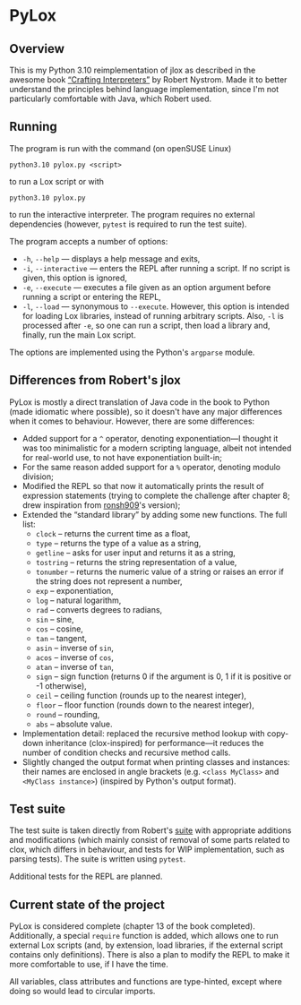 # PyLox

## Overview

This is my Python 3.10 reimplementation of jlox as described in the awesome book [“Crafting Interpreters”](https://craftinginterpreters.com/) by Robert Nystrom. Made it to better understand the principles behind language implementation, since I'm not particularly comfortable with Java, which Robert used.

## Running

The program is run with the command (on openSUSE Linux)

```console
python3.10 pylox.py <script>
```

to run a Lox script or with

```console
python3.10 pylox.py
```

to run the interactive interpreter. The program requires no external dependencies (however, `pytest` is required to run the test suite).

The program accepts a number of options:
- `-h`, `--help` — displays a help message and exits,
- `-i`, `--interactive` — enters the REPL after running a script. If no script is given, this option is ignored,
- `-e`, `--execute` — executes a file given as an option argument before running a script or entering the REPL,
- `-l`, `--load` — synonymous to `--execute`. However, this option is intended for loading Lox libraries, instead of running arbitrary scripts. Also, `-l` is processed after `-e`, so one can run a script, then load a library and, finally, run the main Lox script.

The options are implemented using the Python's `argparse` module.

## Differences from Robert's jlox

PyLox is mostly a direct translation of Java code in the book to Python (made idiomatic where possible), so it doesn't have any major differences when it comes to behaviour. However, there are some differences:

- Added support for a `^` operator, denoting exponentiation—I thought it was too minimalistic for a modern scripting language, albeit not intended for real-world use, to not have exponentiation built-in;
- For the same reason added support for a `%` operator, denoting modulo division;
- Modified the REPL so that now it automatically prints the result of expression statements (trying to complete the challenge after chapter 8; drew inspiration from [ronsh909](https://github.com/ronsh909)'s version);
- Extended the “standard library” by adding some new functions. The full list:
  * `clock` – returns the current time as a float,
  * `type` – returns the type of a value as a string,
  * `getline` – asks for user input and returns it as a string,
  * `tostring` – returns the string representation of a value,
  * `tonumber` – returns the numeric value of a string or raises an error if the string does not represent a number,
  * `exp` – exponentiation,
  * `log` – natural logarithm,
  * `rad` – converts degrees to radians,
  * `sin` – sine,
  * `cos` – cosine,
  * `tan` – tangent,
  * `asin` – inverse of `sin`,
  * `acos` – inverse of `cos`,
  * `atan` – inverse of `tan`,
  * `sign` – sign function (returns 0 if the argument is 0, 1 if it is positive or -1 otherwise),
  * `ceil` – ceiling function (rounds up to the nearest integer),
  * `floor` – floor function (rounds down to the nearest integer),
  * `round` – rounding,
  * `abs` – absolute value.
- Implementation detail: replaced the recursive method lookup with copy-down inheritance (clox-inspired) for performance—it reduces the number of condition checks and recursive method calls.
- Slightly changed the output format when printing classes and instances: their names are enclosed in angle brackets (e.g. `<class MyClass>` and `<MyClass instance>`) (inspired by Python's output format).

## Test suite

The test suite is taken directly from Robert's [suite](https://github.com/munificent/craftinginterpreters/tree/master/test) with appropriate additions and modifications (which mainly consist of removal of some parts related to clox, which differs in behaviour, and tests for WIP implementation, such as parsing tests). The suite is written using `pytest`.

Additional tests for the REPL are planned.

## Current state of the project

PyLox is considered complete (chapter 13 of the book completed). Additionally, a special `require` function is added, which allows one to run external Lox scripts (and, by extension, load libraries, if the external script contains only definitions). There is also a plan to modify the REPL to make it more comfortable to use, if I have the time.

All variables, class attributes and functions are type-hinted, except where doing so would lead to circular imports.
